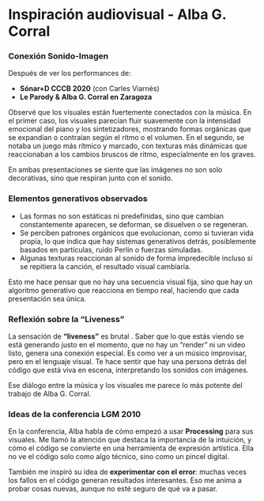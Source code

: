 # Inspiración audiovisual - Alba G. Corral


### Conexión Sonido-Imagen
Después de ver los performances de:
- **Sónar+D CCCB 2020** (con Carles Viarnès)  
- **Le Parody & Alba G. Corral en Zaragoza**


Observé que los visuales están fuertemente conectados con la música. En el primer caso, los visuales parecían fluir suavemente con la intensidad emocional del piano y los sintetizadores, mostrando formas orgánicas que se expandían o contraían según el ritmo o el volumen. En el segundo, se notaba un juego más rítmico y marcado, con texturas más dinámicas que reaccionaban a los cambios bruscos de ritmo, especialmente en los graves.


En ambas presentaciones se siente que las imágenes no son solo decorativas, sino que respiran junto con el sonido.



###  Elementos generativos observados

- Las formas no son estáticas ni predefinidas, sino que cambian constantemente aparecen, se deforman, se disuelven o se regeneran.
- Se perciben patrones orgánicos que evolucionan, como si tuvieran vida propia, lo que indica que hay sistemas generativos detrás, posiblemente basados en partículas, ruido Perlin o fuerzas simuladas.
- Algunas texturas reaccionan al sonido de forma impredecible incluso si se repitiera la canción, el resultado visual cambiaría.


Esto me hace pensar que no hay una secuencia visual fija, sino que hay un algoritmo generativo que reacciona en tiempo real, haciendo que cada presentación sea única.


### Reflexión sobre la “Liveness”

La sensación de **“liveness”** es brutal . Saber que lo que estás viendo se está generando justo en el momento, que no hay un “render” ni un video listo, genera una conexión especial. Es como ver a un músico improvisar, pero en el lenguaje visual. Te hace sentir que hay una persona detrás del código que está viva en escena, interpretando los sonidos con imágenes.


Ese diálogo entre la música y los visuales me parece lo más potente del trabajo de Alba G. Corral.


### Ideas de la conferencia LGM 2010

En la conferencia, Alba habla de cómo empezó a usar **Processing** para sus visuales. Me llamó la atención que destaca la importancia de la intuición, y cómo el código se convierte en una herramienta de expresión artística. Ella no ve el código solo como algo técnico, sino como un pincel digital.


También me inspiró su idea de **experimentar con el error**: muchas veces los fallos en el código generan resultados interesantes. Eso me anima a probar cosas nuevas, aunque no esté seguro de qué va a pasar.
